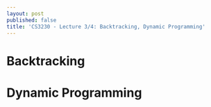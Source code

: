 ```yaml
---
layout: post
published: false
title: 'CS3230 - Lecture 3/4: Backtracking, Dynamic Programming'
---
```

# Backtracking


# Dynamic Programming
